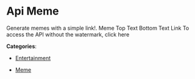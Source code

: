 # Api Meme

Generate memes with a simple link!.  Meme Top Text Bottom Text Link To access the API without the watermark, click here

**Categories**:

- [Entertainment](https://github/apis-list/apis-list#entertainment)

- [Meme](https://github/apis-list/apis-list#meme)



